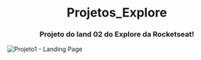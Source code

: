 <h1 align="center">Projetos_Explore</h1>
 <h3 align="center">Projeto do land 02 do Explore da Rocketseat!</h3>



 
![Projeto1 - Landing Page](https://github.com/EmersomNunes/Projetos_Explore/assets/138039830/eb159015-4e11-471b-be37-2dbca15e3408)
